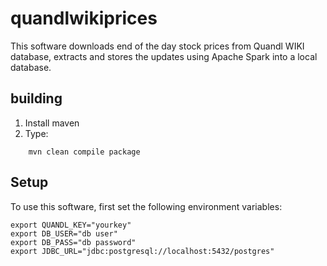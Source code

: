 # quandlwikiprices

This software downloads end of the day stock prices from Quandl WIKI database, extracts and stores
the updates using Apache Spark into a local database.

## building
1. Install maven
2. Type:
````
	mvn clean compile package
````
	
## Setup
To use this software, first set the following environment variables:


````
export QUANDL_KEY="yourkey"
export DB_USER="db user"
export DB_PASS="db password"
export JDBC_URL="jdbc:postgresql://localhost:5432/postgres"
````